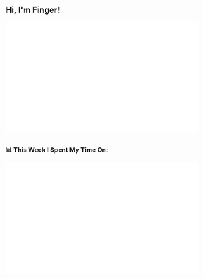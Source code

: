 <h2> Hi, I'm Finger!</h2>

<img align="right" src="https://raw.githubusercontent.com/spianmo/github-stats/master/generated/overview.svg#gh-light-mode-only">

<!-- <img align="right" height="160em" src="https://github-readme-stats-eight-theta.vercel.app/api/top-langs/?username=spianmo&layout=compact&langs_count=8&theme=algolia"/>	 -->
	
```go
package main

type Me struct {
	Name   string
	Job    string
	Code   string
	Skills string
}

func main() {
	me := &Me{
		Name:   "Finger",
		Job:    "Client-side Engineer",
		Code:   "Java, Kotlin, C#, Rust and C++ and Others",
		Skills: "Android, Security, Cross-platform client, NLP, CV, ASR ^o^",
	}
	_ = me
}
```


<h3>📊 This Week I Spent My Time On:</h3>
<img align='right' src="https://raw.githubusercontent.com/spianmo/github-stats/master/generated/languages.svg#gh-light-mode-only">

<!--START_SECTION:waka-->

```txt
Python                                   13 hrs 6 mins   ███████████████▒░░░░░░░░░   61.65 %
Jupyter                                  4 hrs 24 mins   █████▒░░░░░░░░░░░░░░░░░░░   20.71 %
Kotlin                                   1 hr 5 mins     █▒░░░░░░░░░░░░░░░░░░░░░░░   05.14 %
YAML                                     38 mins         ▓░░░░░░░░░░░░░░░░░░░░░░░░   03.02 %
Bash                                     30 mins         ▓░░░░░░░░░░░░░░░░░░░░░░░░   02.41 %
```

<!--END_SECTION:waka-->
